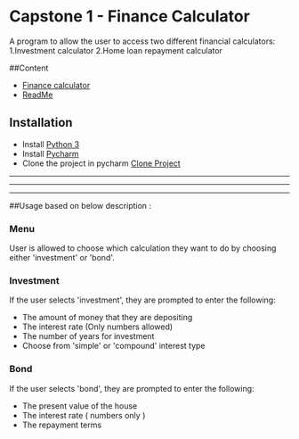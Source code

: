 # Capstone 1 - Finance Calculator 
A program to allow the user to access two different financial calculators: 
1.Investment calculator 
2.Home loan repayment calculator

##Content
- [Finance calculator](https://github.com/MukundPatel13/finalCapstone/blob/master/CapstoneProject1/finance_calculators.py)
- [ReadMe](https://github.com/MukundPatel13/finalCapstone/blob/master/CapstoneProject1/README.md)

## Installation
- Install [Python 3](https://www.python.org/downloads/)
- Install [Pycharm ](https://www.jetbrains.com/help/pycharm/installation-guide.html)
- Clone the project in pycharm [Clone Project ](https://github.com/MukundPatel13/finalCapstone.git)
--------------------------------------------------------------------------------------------------------------------------------------
**************************************************************************************************************************************
--------------------------------------------------------------------------------------------------------------------------------------
##Usage based on below description : 
### Menu
User is allowed to choose which calculation they want to do by choosing either
'investment' or 'bond'.

### Investment
If the user selects 'investment', they are prompted to enter the following:

- The amount of money that they are depositing
- The interest rate (Only numbers allowed)
- The number of years for investment
- Choose from 'simple' or 'compound' interest type 

### Bond
If the user selects 'bond', they are prompted to enter the following:

- The present value of the house
- The interest rate ( numbers only ) 
- The repayment terms
